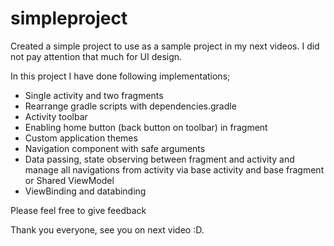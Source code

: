 # simpleproject

Created a simple project to use as a sample project in my next videos. I did not pay attention that much for UI design.

In this project I have done following implementations;

* Single activity and two fragments
* Rearrange gradle scripts with dependencies.gradle
* Activity toolbar
* Enabling home button (back button on toolbar) in fragment
* Custom application themes
* Navigation component with safe arguments
* Data passing, state observing between fragment and activity and manage all navigations from activity via base activity and base fragment or Shared ViewModel
* ViewBinding and databinding

Please feel free to give feedback

Thank you everyone, see you on next video :D.
